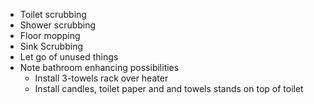 - Toilet scrubbing
- Shower scrubbing
- Floor mopping
- Sink Scrubbing
- Let go of unused things
- Note bathroom enhancing possibilities
	- Install 3-towels rack over heater
	- Install candles, toilet paper and and towels stands on top of toilet